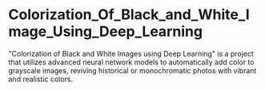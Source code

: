 # Colorization_Of_Black_and_White_Image_Using_Deep_Learning
"Colorization of Black and White Images using Deep Learning" is a project that utilizes advanced neural network models to automatically add color to grayscale images, reviving historical or monochromatic photos with vibrant and realistic colors.
